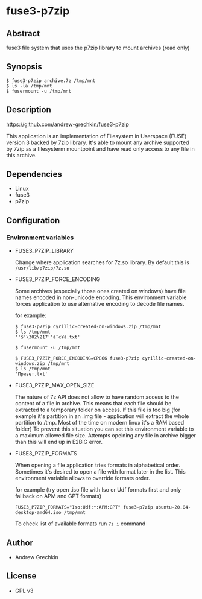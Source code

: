 # fuse3-p7zip

## Abstract

fuse3 file system that uses the p7zip library to mount archives (read only)

## Synopsis

```
$ fuse3-p7zip archive.7z /tmp/mnt
$ ls -la /tmp/mnt
$ fusermount -u /tmp/mnt
```
## Description

https://github.com/andrew-grechkin/fuse3-p7zip

This application is an implementation of Filesystem in Userspace (FUSE) version 3 backed by 7zip library. It's able to
mount any archive supported by 7zip as a filesysterm mountpoint and have read only access to any file in this archive.

## Dependencies

* Linux
* fuse3
* p7zip

## Configuration

### Environment variables

* FUSE3_P7ZIP_LIBRARY

	Change where application searches for 7z.so library. By default this is `/usr/lib/p7zip/7z.so`

* FUSE3_P7ZIP_FORCE_ENCODING

	Some archives (especially those ones created on windows) have file names encoded in non-unicode encoding. This
	environment variable forces application to use alternative encoding to decode file names.

	for example:
	```
	$ fuse3-p7zip cyrillic-created-on-windows.zip /tmp/mnt
	$ ls /tmp/mnt
	''$'\302\217''à¨¢¥â.txt'

	$ fusermount -u /tmp/mnt

	$ FUSE3_P7ZIP_FORCE_ENCODING=CP866 fuse3-p7zip cyrillic-created-on-windows.zip /tmp/mnt
	$ ls /tmp/mnt
	'Привет.txt'
	```

* FUSE3_P7ZIP_MAX_OPEN_SIZE

	The nature of 7z API does not allow to have random access to the content of a file in archive. This means that each
	file should be extracted to a temporary folder on access. If this file is too big (for example it's partition in an
	.img file - application will extract the whole partition to /tmp. Most of the time on modern linux it's a RAM based
	folder) To prevent this situation you can set this environment variable to a maximum allowed file size. Attempts
	opeining any file in archive bigger than this will end up in E2BIG error.

* FUSE3_P7ZIP_FORMATS

	When opening a file application tries formats in alphabetical order. Sometimes it's desired to open a file with
	format later in the list. This environment variable allows to override formats order.

	for example (try open .iso file with Iso or Udf formats first and only fallback on APM and GPT formats)
	```
	FUSE3_P7ZIP_FORMATS="Iso:Udf:*:APM:GPT" fuse3-p7zip ubuntu-20.04-desktop-amd64.iso /tmp/mnt
	```

	To check list of available formats run `7z i` command

## Author

* Andrew Grechkin

## License

* GPL v3
